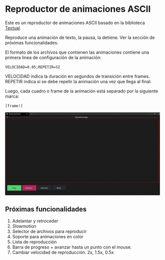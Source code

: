 # Reproductor de animaciones ASCII

Este es un reproductor de animaciones ASCII basado en la biblioteca [Textual](https://textual.textualize.io/).

Reproduce una animación de texto, la pausa, la detiene. Ver la sección de próximas funcionalidades.

El formato de los archivos que contienen las animaciones contiene una primera línea de configuración de la animación:

```
VELOCIDAD=0.05;REPETIR=SI
```
VELOCIDAD indica la duración en segundos de transición entre frames.
REPETIR indica si se debe repetir la animación una vez que llega al final. 


Luego, cada cuadro o frame de la animación está separado por la siguiente marca:

```
[frame!]
```

![](readme_files/demo.gif)

## Próximas funcionalidades

1. Adelantar y retroceder
2. Slowmotion
3. Selector de archivos para reproducir
4. Soporte para animaciones en color
5. Lista de reproducción
6. Barra de progreso + avanzar hasta un punto con el mouse.
7. Cambiar velocidad de reproducción. 2x, 1.5x, 0.5x
